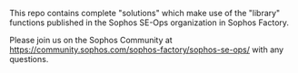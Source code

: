 This repo contains complete "solutions" which make use of the "library" functions published in the Sophos SE-Ops organization in Sophos Factory.

Please join us on the Sophos Community at https://community.sophos.com/sophos-factory/sophos-se-ops/ with any questions.
